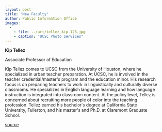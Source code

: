 ```yaml
---
layout: post
title: "New Faculty"
author: Public Information Office
images:
  -
    - file: ../art/tellez_kip.125.jpg
    - caption: "UCSC Photo Services"
---
```


**Kip Tellez**  

Associate Professor of Education  
  
Kip Tellez comes to UCSC from the University of Houston, where he specialized in urban teacher preparation. At UCSC, he is involved in the teacher credential/master's program and the education minor. His research focus is on preparing teachers to work in linguistically and culturally diverse classrooms. He specializes in English language learning and how language instruction is integrated into classroom content. At the policy level, Tellez is concerned about recruiting more people of color into the teaching profession. Tellez earned his bachelor's degree at California State University, Fullerton, and his master's and Ph.D. at Claremont Graduate School.  
  
  

[source](http://www1.ucsc.edu/currents/00-01/11-13/newfac.html "Permalink to newfac")
